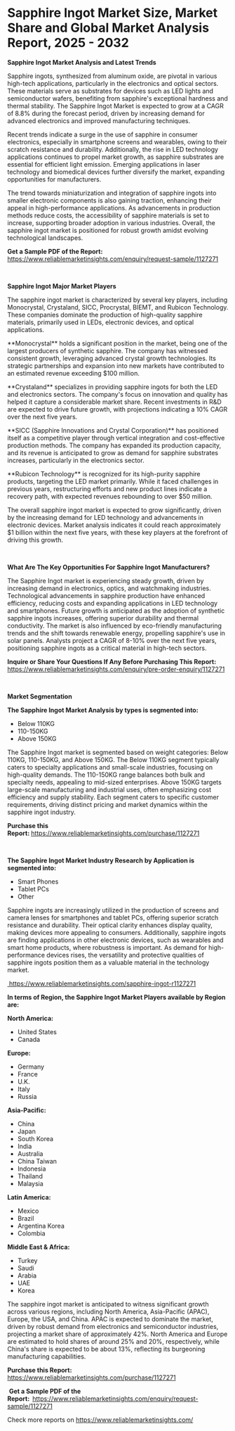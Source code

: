<p><h1>Sapphire Ingot Market Size, Market Share and Global Market Analysis Report, 2025 - 2032</h1></p><p><strong>Sapphire Ingot Market Analysis and Latest Trends</strong></p>
<p><p>Sapphire ingots, synthesized from aluminum oxide, are pivotal in various high-tech applications, particularly in the electronics and optical sectors. These materials serve as substrates for devices such as LED lights and semiconductor wafers, benefiting from sapphire's exceptional hardness and thermal stability. The Sapphire Ingot Market is expected to grow at a CAGR of 8.8% during the forecast period, driven by increasing demand for advanced electronics and improved manufacturing techniques.</p><p>Recent trends indicate a surge in the use of sapphire in consumer electronics, especially in smartphone screens and wearables, owing to their scratch resistance and durability. Additionally, the rise in LED technology applications continues to propel market growth, as sapphire substrates are essential for efficient light emission. Emerging applications in laser technology and biomedical devices further diversify the market, expanding opportunities for manufacturers. </p><p>The trend towards miniaturization and integration of sapphire ingots into smaller electronic components is also gaining traction, enhancing their appeal in high-performance applications. As advancements in production methods reduce costs, the accessibility of sapphire materials is set to increase, supporting broader adoption in various industries. Overall, the sapphire ingot market is positioned for robust growth amidst evolving technological landscapes.</p></p>
<p><strong>Get a Sample PDF of the Report:&nbsp;</strong> <a href="https://www.reliablemarketinsights.com/enquiry/request-sample/1127271?utm_campaign=2210&utm_medium=2&utm_source=Github&utm_content=ia&utm_term=02042025&utm_id=sapphire-ingot">https://www.reliablemarketinsights.com/enquiry/request-sample/1127271</a></p>
<p>&nbsp;</p>
<p><strong>Sapphire Ingot Major Market Players</strong></p>
<p><p>The sapphire ingot market is characterized by several key players, including Monocrystal, Crystaland, SICC, Procrystal, BIEMT, and Rubicon Technology. These companies dominate the production of high-quality sapphire materials, primarily used in LEDs, electronic devices, and optical applications.</p><p>**Monocrystal** holds a significant position in the market, being one of the largest producers of synthetic sapphire. The company has witnessed consistent growth, leveraging advanced crystal growth technologies. Its strategic partnerships and expansion into new markets have contributed to an estimated revenue exceeding $100 million.</p><p>**Crystaland** specializes in providing sapphire ingots for both the LED and electronics sectors. The company's focus on innovation and quality has helped it capture a considerable market share. Recent investments in R&D are expected to drive future growth, with projections indicating a 10% CAGR over the next five years.</p><p>**SICC (Sapphire Innovations and Crystal Corporation)** has positioned itself as a competitive player through vertical integration and cost-effective production methods. The company has expanded its production capacity, and its revenue is anticipated to grow as demand for sapphire substrates increases, particularly in the electronics sector.</p><p>**Rubicon Technology** is recognized for its high-purity sapphire products, targeting the LED market primarily. While it faced challenges in previous years, restructuring efforts and new product lines indicate a recovery path, with expected revenues rebounding to over $50 million.</p><p>The overall sapphire ingot market is expected to grow significantly, driven by the increasing demand for LED technology and advancements in electronic devices. Market analysis indicates it could reach approximately $1 billion within the next five years, with these key players at the forefront of driving this growth.</p></p>
<p>&nbsp;</p>
<p><strong>What Are The Key Opportunities For Sapphire Ingot Manufacturers?</strong></p>
<p><p>The Sapphire Ingot market is experiencing steady growth, driven by increasing demand in electronics, optics, and watchmaking industries. Technological advancements in sapphire production have enhanced efficiency, reducing costs and expanding applications in LED technology and smartphones. Future growth is anticipated as the adoption of synthetic sapphire ingots increases, offering superior durability and thermal conductivity. The market is also influenced by eco-friendly manufacturing trends and the shift towards renewable energy, propelling sapphire's use in solar panels. Analysts project a CAGR of 8-10% over the next five years, positioning sapphire ingots as a critical material in high-tech sectors.</p></p>
<p><strong>Inquire or Share Your Questions If Any Before Purchasing This Report:</strong> <a href="https://www.reliablemarketinsights.com/enquiry/pre-order-enquiry/1127271?utm_campaign=2210&utm_medium=2&utm_source=Github&utm_content=ia&utm_term=02042025&utm_id=sapphire-ingot">https://www.reliablemarketinsights.com/enquiry/pre-order-enquiry/1127271</a></p>
<p>&nbsp;</p>
<p><strong>Market Segmentation</strong></p>
<p><strong>The Sapphire Ingot Market Analysis by types is segmented into:</strong></p>
<p><ul><li>Below 110KG</li><li>110-150KG</li><li>Above 150KG</li></ul></p>
<p><p>The Sapphire Ingot market is segmented based on weight categories: Below 110KG, 110-150KG, and Above 150KG. The Below 110KG segment typically caters to specialty applications and small-scale industries, focusing on high-quality demands. The 110-150KG range balances both bulk and specialty needs, appealing to mid-sized enterprises. Above 150KG targets large-scale manufacturing and industrial uses, often emphasizing cost efficiency and supply stability. Each segment caters to specific customer requirements, driving distinct pricing and market dynamics within the sapphire ingot industry.</p></p>
<p><strong>Purchase this Report:&nbsp;</strong><a href="https://www.reliablemarketinsights.com/purchase/1127271?utm_campaign=2210&utm_medium=2&utm_source=Github&utm_content=ia&utm_term=02042025&utm_id=sapphire-ingot">https://www.reliablemarketinsights.com/purchase/1127271</a></p>
<p>&nbsp;</p>
<p><strong>The Sapphire Ingot Market Industry Research by Application is segmented into:</strong></p>
<p><ul><li>Smart Phones</li><li>Tablet PCs</li><li>Other</li></ul></p>
<p><p>Sapphire ingots are increasingly utilized in the production of screens and camera lenses for smartphones and tablet PCs, offering superior scratch resistance and durability. Their optical clarity enhances display quality, making devices more appealing to consumers. Additionally, sapphire ingots are finding applications in other electronic devices, such as wearables and smart home products, where robustness is important. As demand for high-performance devices rises, the versatility and protective qualities of sapphire ingots position them as a valuable material in the technology market.</p></p>
<p><a href="https://www.reliablemarketinsights.com/sapphire-ingot-r1127271?utm_campaign=2210&utm_medium=2&utm_source=Github&utm_content=ia&utm_term=02042025&utm_id=sapphire-ingot">&nbsp;https://www.reliablemarketinsights.com/sapphire-ingot-r1127271</a></p>
<p><strong>In terms of Region, the Sapphire Ingot Market Players available by Region are:</strong></p>
<p>
    <p> <strong> North America: </strong>
        <ul>
            <li>United States</li>
            <li>Canada</li>
        </ul>
        </p> 
    <p> <strong> Europe: </strong>
        <ul>
            <li>Germany</li>
            <li>France</li>
            <li>U.K.</li>
            <li>Italy</li>
            <li>Russia</li>
        </ul>
        </p> 
    <p> <strong> Asia-Pacific: </strong>
        <ul>
            <li>China</li>
            <li>Japan</li>
            <li>South Korea</li>
            <li>India</li>
            <li>Australia</li>
            <li>China Taiwan</li>
            <li>Indonesia</li>
            <li>Thailand</li>
            <li>Malaysia</li>
        </ul>
        </p> 
    <p> <strong> Latin America: </strong>
        <ul>
            <li>Mexico</li>
            <li>Brazil</li>
            <li>Argentina Korea</li>
            <li>Colombia</li>
        </ul>
        </p> 
    <p> <strong> Middle East & Africa: </strong>
        <ul>
            <li>Turkey</li>
            <li>Saudi</li>
            <li>Arabia</li>
            <li>UAE</li>
            <li>Korea</li>
        </ul>
    </p>
    </p>
<p><p>The sapphire ingot market is anticipated to witness significant growth across various regions, including North America, Asia-Pacific (APAC), Europe, the USA, and China. APAC is expected to dominate the market, driven by robust demand from electronics and semiconductor industries, projecting a market share of approximately 42%. North America and Europe are estimated to hold shares of around 25% and 20%, respectively, while China's share is expected to be about 13%, reflecting its burgeoning manufacturing capabilities.</p></p>
<p><strong>Purchase this Report: </strong><a href="https://www.reliablemarketinsights.com/purchase/1127271?utm_campaign=2210&utm_medium=2&utm_source=Github&utm_content=ia&utm_term=02042025&utm_id=sapphire-ingot">https://www.reliablemarketinsights.com/purchase/1127271</a></p>
<p>&nbsp;<strong>Get a Sample PDF of the Report:&nbsp;&nbsp;</strong><a href="https://www.reliablemarketinsights.com/enquiry/request-sample/1127271?utm_campaign=2210&utm_medium=2&utm_source=Github&utm_content=ia&utm_term=02042025&utm_id=sapphire-ingot">https://www.reliablemarketinsights.com/enquiry/request-sample/1127271</a></p>
<p><strong></strong></p>
<p>Check more reports on <a href="https://www.reliablemarketinsights.com/?utm_campaign=2210&utm_medium=2&utm_source=Github&utm_content=ia&utm_term=02042025&utm_id=sapphire-ingot">https://www.reliablemarketinsights.com/</a></p>